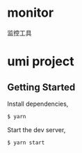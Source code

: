 # monitor
监控工具
# umi project

## Getting Started

Install dependencies,

```bash
$ yarn
```

Start the dev server,

```bash
$ yarn start
```
